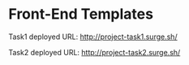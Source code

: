 # Front-End Templates
Task1 deployed URL: http://project-task1.surge.sh/

Task2 deployed URL: http://project-task2.surge.sh/
